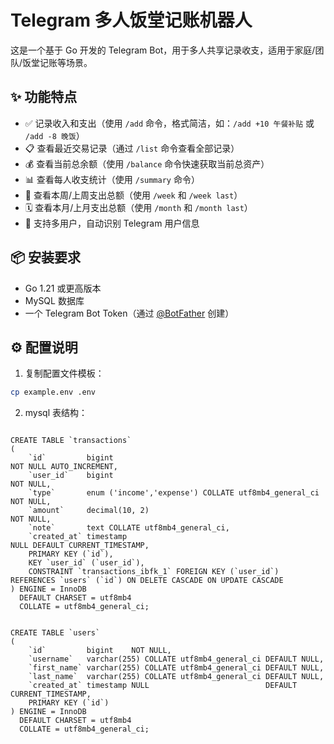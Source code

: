 # Telegram 多人饭堂记账机器人

这是一个基于 Go 开发的 Telegram Bot，用于多人共享记录收支，适用于家庭/团队/饭堂记账等场景。

## ✨ 功能特点

- ✅ 记录收入和支出（使用 `/add` 命令，格式简洁，如：`/add +10 午餐补贴` 或 `/add -8 晚饭`）
- 📋 查看最近交易记录（通过 `/list` 命令查看全部记录）
- 💰 查看当前总余额（使用 `/balance` 命令快速获取当前总资产）
- 📊 查看每人收支统计（使用 `/summary` 命令）
- 📆 查看本周/上周支出总额（使用 `/week` 和 `/week last`）
- 🗓 查看本月/上月支出总额（使用 `/month` 和 `/month last`）
- 👥 支持多用户，自动识别 Telegram 用户信息

## 📦 安装要求

- Go 1.21 或更高版本
- MySQL 数据库
- 一个 Telegram Bot Token（通过 [@BotFather](https://t.me/BotFather) 创建）

## ⚙️ 配置说明

1. 复制配置文件模板：

```bash
cp example.env .env

```

2. mysql 表结构：

```mysql

CREATE TABLE `transactions`
(
    `id`         bigint                                               NOT NULL AUTO_INCREMENT,
    `user_id`    bigint                                               NOT NULL,
    `type`       enum ('income','expense') COLLATE utf8mb4_general_ci NOT NULL,
    `amount`     decimal(10, 2)                                       NOT NULL,
    `note`       text COLLATE utf8mb4_general_ci,
    `created_at` timestamp                                            NULL DEFAULT CURRENT_TIMESTAMP,
    PRIMARY KEY (`id`),
    KEY `user_id` (`user_id`),
    CONSTRAINT `transactions_ibfk_1` FOREIGN KEY (`user_id`) REFERENCES `users` (`id`) ON DELETE CASCADE ON UPDATE CASCADE
) ENGINE = InnoDB
  DEFAULT CHARSET = utf8mb4
  COLLATE = utf8mb4_general_ci;


CREATE TABLE `users`
(
    `id`         bigint    NOT NULL,
    `username`   varchar(255) COLLATE utf8mb4_general_ci DEFAULT NULL,
    `first_name` varchar(255) COLLATE utf8mb4_general_ci DEFAULT NULL,
    `last_name`  varchar(255) COLLATE utf8mb4_general_ci DEFAULT NULL,
    `created_at` timestamp NULL                          DEFAULT CURRENT_TIMESTAMP,
    PRIMARY KEY (`id`)
) ENGINE = InnoDB
  DEFAULT CHARSET = utf8mb4
  COLLATE = utf8mb4_general_ci;
```